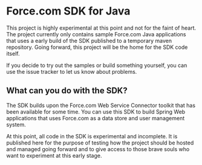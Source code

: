 Force.com SDK for Java
======================

This project is highly experimental at this point and not for the faint of heart. The project currently only contains sample Force.com Java applications that uses a early build of the SDK published to a temporary maven repository. Going forward, this project will be the home for the SDK code itself.

If you decide to try out the samples or build something yourself, you can use the issue tracker to let us know about problems.

What can you do with the SDK?
-----------------------------

The SDK builds upon the Force.com Web Service Connector toolkit that has been available for some time. You can use this SDK to build Spring Web applications that uses Force.com as a data store and user management system.

At this point, all code in the SDK is experimental and incomplete. It is published here for the purpose of testing how the project should be hosted and managed going forward and to give access to those brave souls who want to experiment at this early stage.


